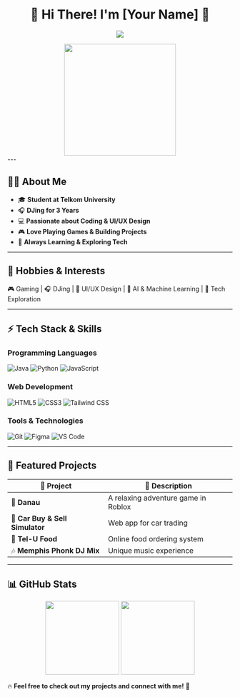<h1 align="center">🚀 Hi There! I'm [Your Name] 👋</h1>

<p align="center">
  <img src="https://readme-typing-svg.herokuapp.com?color=00FFFF&size=22&center=true&vCenter=true&width=500&lines=Tech+Enthusiast;Web+Developer;DJ;Gamer+%26+Music+Lover;Exploring+New+Technologies;Newbie+Music+Producer" />
</p>
<div align="center">
  <img height="250" src="https://media1.tenor.com/m/gOvMvFxuMnQAAAAC/hutao-dance.gif"  />
</div>
---

## 🧑‍💻 **About Me**
- 🎓 **Student at Telkom University**
- 🎧 **DJing for 3 Years**
- 💻 **Passionate about Coding & UI/UX Design**
- 🎮 **Love Playing Games & Building Projects**
- 🌟 **Always Learning & Exploring Tech**

---

## 🎵 **Hobbies & Interests**
🎮 Gaming | 🎧 DJing | 🎨 UI/UX Design | 🤖 AI & Machine Learning | 🚀 Tech Exploration

---

## ⚡ **Tech Stack & Skills**

### **Programming Languages**
![Java](https://img.shields.io/badge/Java-ED8B00?style=for-the-badge&logo=java&logoColor=white)
![Python](https://img.shields.io/badge/Python-3776AB?style=for-the-badge&logo=python&logoColor=white)
![JavaScript](https://img.shields.io/badge/JavaScript-F7DF1E?style=for-the-badge&logo=javascript&logoColor=black)

### **Web Development**
![HTML5](https://img.shields.io/badge/HTML5-E34F26?style=for-the-badge&logo=html5&logoColor=white)
![CSS3](https://img.shields.io/badge/CSS3-1572B6?style=for-the-badge&logo=css3&logoColor=white)
![Tailwind CSS](https://img.shields.io/badge/TailwindCSS-38B2AC?style=for-the-badge&logo=tailwind-css&logoColor=white)

### **Tools & Technologies**
![Git](https://img.shields.io/badge/Git-F05032?style=for-the-badge&logo=git&logoColor=white)
![Figma](https://img.shields.io/badge/Figma-F24E1E?style=for-the-badge&logo=figma&logoColor=white)
![VS Code](https://img.shields.io/badge/VSCode-007ACC?style=for-the-badge&logo=visual-studio-code&logoColor=white)

---

## 📂 **Featured Projects**
| 🚀 Project | 📝 Description |
|-----------|--------------|
| 🌊 **Danau** | A relaxing adventure game in Roblox |
| 🚗 **Car Buy & Sell Simulator** | Web app for car trading |
| 🍔 **Tel-U Food** | Online food ordering system |
| 🎶 **Memphis Phonk DJ Mix** | Unique music experience |

---

## 📊 **GitHub Stats**

<p align="center">
  <img src="https://github-readme-stats.vercel.app/api?username=Radiv0317&show_icons=true&theme=radical" height="165"/>
  <img src="https://github-readme-stats.vercel.app/api/top-langs/?username=Radiv0317&layout=compact&theme=radical" height="165"/>
</p>


🔥 **Feel free to check out my projects and connect with me!** 🚀
